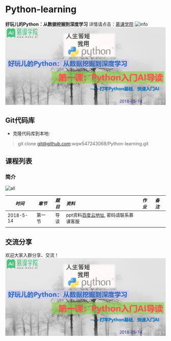 # Python-learning
**好玩儿的Python：从数据挖掘到深度学习**
详情请点击：[慕课学院](http://www.mooc.ai/course/489)
![info](http://static.mooc.ai/files/course/2018/05-08/17590372d80d143595.jpg)
![简介](fig/intro.png)

## Git代码库
- 克隆代码库到本地:
> git clone git@github.com:wqw547243068/Python-learning.git

## 课程列表
### 简介
![all](http://static.mooc.ai/files/course/2018/04-27/1508502606f9487107.jpg)

|*时间*|*章节*|*题目*|*资料*|*作业*|*备注*|
|----|----|:------:|:----|:----|:----|
|2018-5-14|第一节|导读|ppt资料[百度云地址](https://pan.baidu.com/s/1hcEv2lYxACnbwMDO5egpbg), 密码请联系慕课客服|||
|||||||

## 交流分享
欢迎大家入群分享、交流！
![简介](fig/contact.png)
